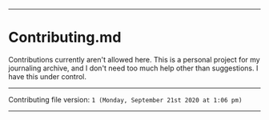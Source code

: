 
***

# Contributing.md

Contributions currently aren't allowed here. This is a personal project for my journaling archive, and I don't need too much help other than suggestions. I have this under control.

***

Contributing file version: `1 (Monday, September 21st 2020 at 1:06 pm)`

***

